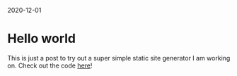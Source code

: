 2020-12-01

# Hello world

This is just a post to try out a super simple static site generator I am working on. Check out the code [here](https://github.com/chriswmartin/blog)!
